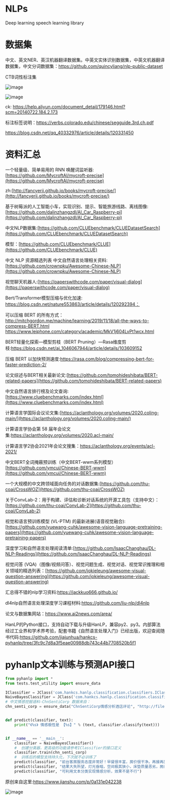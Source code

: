 

# NLPs
Deep learning speech learning library




# 数据集

中文、英文NER、英汉机器翻译数据集。中英文实体识别数据集，中英文机器翻译数据集，中文分词数据集：https://github.com/quincyliang/nlp-public-dataset

CTB词性标注集

![image](https://user-images.githubusercontent.com/36963108/170655243-6267fbc4-246d-40f0-8303-7c97a934918a.png)

![image](https://user-images.githubusercontent.com/36963108/170656452-738fbb77-03bc-4315-a3fb-d14a50a9b5f6.png)

ck: https://help.aliyun.com/document_detail/179146.html?scm=20140722.184.2.173

标注标签说明：https://verbs.colorado.edu/chinese/segguide.3rd.ch.pdf

https://blog.csdn.net/qq_40332976/article/details/120331450


# 资料汇总

一个轻量级、简单易用的 RNN 唤醒词监听器: [https://github.com/MycroftAI/mycroft-precise](https://github.com/MycroftAI/mycroft-precise)

zh:[http://fancyerii.github.io/books/mycroft-precise/](http://fancyerii.github.io/books/mycroft-precise/)

基于树莓派的人工智能小车，实现识别、提示、智能旅游线路、离线图像:
[https://github.com/dalinzhangzdl/AI_Car_Raspberry-pi](https://github.com/dalinzhangzdl/AI_Car_Raspberry-pi)

中文NLP数据集:[https://github.com/CLUEbenchmark/CLUEDatasetSearch](https://github.com/CLUEbenchmark/CLUEDatasetSearch) 

模型：[https://github.com/CLUEbenchmark/CLUE](https://github.com/CLUEbenchmark/CLUE) 

中文 NLP 资源精选列表 中文自然语言处理相关资料:
[https://github.com/crownpku/Awesome-Chinese-NLP](https://github.com/crownpku/Awesome-Chinese-NLP)

视觉聊天机器人:[https://paperswithcode.com/paper/visual-dialog](https://paperswithcode.com/paper/visual-dialog)

Bert/Transformer模型压缩与优化加速: https://blog.csdn.net/nature553863/article/details/120292394：

可以压缩 BERT 的所有方式：http://mitchgordon.me/machine/learning/2019/11/18/all-the-ways-to-compress-BERT.html
https://www.leiphone.com/category/academic/MkV1j604LvPt1wcx.html

BERT轻量化探索—模型剪枝（BERT Pruning）—Rasa维度剪枝:https://blog.csdn.net/ai_1046067944/article/details/103609152 

压缩 BERT 以加快预测速度:https://rasa.com/blog/compressing-bert-for-faster-prediction-2/

论文综述与BERT相关最新论文:[https://github.com/tomohideshibata/BERT-related-papers](https://github.com/tomohideshibata/BERT-related-papers)

中文自然语言排行榜及论文查询:[https://www.cluebenchmarks.com/index.html](https://www.cluebenchmarks.com/index.html)

计算语言学国际会议论文集:[https://aclanthology.org/volumes/2020.coling-main/](https://aclanthology.org/volumes/2020.coling-main/)

计算语言学协会第 58 届年会论文集:https://aclanthology.org/volumes/2020.acl-main/

计算语言学2协会2021年会论文搜集：https://aclanthology.org/events/acl-2021/

中文BERT全词掩蔽预训练（中文BERT-wwm系列模型）[https://github.com/ymcui/Chinese-BERT-wwm](https://github.com/ymcui/Chinese-BERT-wwm)

一个大规模的中文跨领域面向任务的对话数据集:[https://github.com/thu-coai/CrossWOZ](https://github.com/thu-coai/CrossWOZ)

关于ConvLab-2：用于构建、评估和诊断对话系统的开源工具包（支持中文）：[https://github.com/thu-coai/ConvLab-2](https://github.com/thu-coai/ConvLab-2)

视觉和语言预训练模型 (VL-PTM) 的最新进展(语音视觉融合):[https://github.com/yuewang-cuhk/awesome-vision-language-pretraining-papers](https://github.com/yuewang-cuhk/awesome-vision-language-pretraining-papers)

深度学习和自然语言处理阅读清单:[https://github.com/IsaacChanghau/DL-NLP-Readings](https://github.com/IsaacChanghau/DL-NLP-Readings)

视觉问答 (VQA)（图像/视频问答）、视觉问题生成、视觉对话、视觉常识推理和相关领域的精选列表：[https://github.com/jokieleung/awesome-visual-question-answering](https://github.com/jokieleung/awesome-visual-question-answering)

汇总得不错的nlp学习资料:https://jackkuo666.github.io/ 

dl4nlp自然语言处理深度学习课程材料:https://github.com/liu-nlp/dl4nlp

论文与数据集网站：https://www.ai2news.com/area/

HanLP的Python接口，支持自动下载与升级HanLP，兼容py2、py3。内部算法经过工业界和学术界考验，配套书籍《自然语言处理入门》已经出版，欢迎查阅随书代码:https://github.com/jiajunhua/hankcs-pyhanlp/tree/3fc9c7d8a3f5eae00988db743c44b7708520b5f1

# pyhanlp文本训练与预测API接口
```python
from pyhanlp import *
from tests.test_utility import ensure_data

IClassifier = JClass('com.hankcs.hanlp.classification.classifiers.IClassifier')
NaiveBayesClassifier = JClass('com.hankcs.hanlp.classification.classifiers.NaiveBayesClassifier')
# 中文情感挖掘语料-ChnSentiCorp 数据来自：
chn_senti_corp = ensure_data("ChnSentiCorp情感分析酒店评论", "http://file.hankcs.com/corpus/ChnSentiCorp.zip")


def predict(classifier, text):
    print("《%s》 情感极性是 【%s】" % (text, classifier.classify(text)))


if __name__ == '__main__':
    classifier = NaiveBayesClassifier()
    #  创建分类器，更高级的功能请参考IClassifier的接口定义
    classifier.train(chn_senti_corp)
    #  训练后的模型支持持久化，下次就不必训练了
    predict(classifier, "前台客房服务态度非常好！早餐很丰富，房价很干净。再接再厉！")
    predict(classifier, "结果大失所望，灯光昏暗，空间极其狭小，床垫质量恶劣，房间还伴着一股霉味。")
    predict(classifier, "可利用文本分类实现情感分析，效果不是不行")

```

原创来自这里:https://www.jianshu.com/p/0a131e042238

![image](https://user-images.githubusercontent.com/36963108/188380358-f15635f6-7ff8-4467-9aeb-88ecfef0acaa.png)

